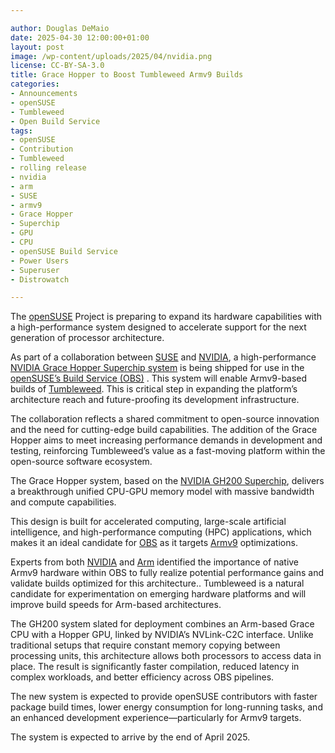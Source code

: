 ```yaml
---

author: Douglas DeMaio
date: 2025-04-30 12:00:00+01:00
layout: post
image: /wp-content/uploads/2025/04/nvidia.png
license: CC-BY-SA-3.0
title: Grace Hopper to Boost Tumbleweed Armv9 Builds
categories:
- Announcements
- openSUSE
- Tumbleweed
- Open Build Service
tags:
- openSUSE
- Contribution
- Tumbleweed
- rolling release
- nvidia
- arm
- SUSE
- armv9
- Grace Hopper
- Superchip
- GPU
- CPU
- openSUSE Build Service
- Power Users
- Superuser
- Distrowatch

---
```


The [openSUSE](https://get.opensuse.org/) Project is preparing to expand its hardware capabilities with a high-performance system designed to accelerate support for the next generation of processor architecture. 

As part of a collaboration between [SUSE](https://www.nvidia.com/) and [NVIDIA](https://www.nvidia.com/), a high-performance [NVIDIA Grace Hopper Superchip system](https://www.nvidia.com/en-us/data-center/grace-hopper-superchip/) is being shipped for use in the [openSUSE’s Build Service (OBS)](https://build.opensuse.org/) . This system will enable Armv9-based builds of [Tumbleweed](https://get.opensuse.org/tumbleweed/). This is critical step in expanding the platform’s architecture reach and future-proofing its development infrastructure.

The collaboration reflects a shared commitment to open-source innovation and the need for cutting-edge build capabilities. The addition of the Grace Hopper aims to meet increasing performance demands in development and testing, reinforcing Tumbleweed’s value as a fast-moving platform within the open-source software ecosystem.

The Grace Hopper system, based on the [NVIDIA GH200 Superchip](https://www.nvidia.com/en-us/data-center/grace-hopper-superchip/), delivers a breakthrough unified CPU-GPU memory model with massive bandwidth and compute capabilities. 

This design is built for accelerated computing, large-scale artificial intelligence, and high-performance computing (HPC) applications, which makes it an ideal candidate for [OBS](https://build.opensuse.org/) as it targets [Armv9](https://www.arm.com/architecture/cpu/a-profile/armv9) optimizations.

Experts from both [NVIDIA](https://www.nvidia.com)  and [Arm](https://www.arm.com/) identified the importance of native Armv9 hardware within OBS to fully realize potential performance gains and validate builds optimized for this architecture.. Tumbleweed is a natural candidate for experimentation on emerging hardware platforms and will improve build speeds for Arm-based architectures.

The GH200 system slated for deployment combines an Arm-based Grace CPU with a Hopper GPU, linked by NVIDIA’s NVLink-C2C interface. Unlike traditional setups that require constant memory copying between processing units, this architecture allows both processors to access data in place. The result is significantly faster compilation, reduced latency in complex workloads, and better efficiency across OBS pipelines.

The new system is expected to provide openSUSE contributors with faster package build times, lower energy consumption for long-running tasks, and an enhanced development experience—particularly for Armv9 targets.

The system is expected to arrive by the end of April 2025. 


<meta name="keywords" content="openSUSE, Tumbleweed, Linux, rolling release, GNOME, KDE Plasma, KDE Gear, Mesa, ray tracing, Intel Arc, Emacs, PipeWire, libvirt, GStreamer, PHP, kernel, selinux-policy, systemd, zypper, libzypp, parallel downloads, media backend, GTK, Kdenlive, Dolphin, Qt6, Wayland, NVMe CLI, Evolution, Git, gaming, sysadmin, developers, open source, security updates, CVE, firewall, KDE Frameworks, Breeze, snapper, sdbootutil, libarchive, libxslt, webkit2gtk, audio, HDR, gstreamer, cloud-hypervisor, virtualization, rpm, CI/CD, Distrobox, openSUSE Aeon, openSUSE Kalpa, Slowroll, Leap, kernel-source, firmware, zypper dup, dell, lenovo">







